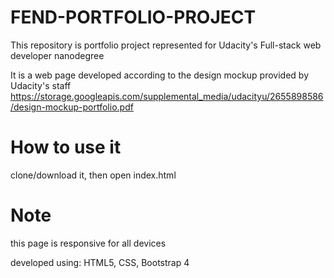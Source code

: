# FEND-PORTFOLIO-PROJECT
This repository is portfolio project represented for Udacity's Full-stack web developer nanodegree

It is a web page developed according to the design mockup provided by Udacity's staff
https://storage.googleapis.com/supplemental_media/udacityu/2655898586/design-mockup-portfolio.pdf

# How to use it
clone/download it, then open index.html

# Note
this page is responsive for all devices

developed using: HTML5, CSS, Bootstrap 4
